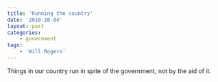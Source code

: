 ```yaml
---
title: 'Running the country'
date: '2010-10-04'
layout: post
categories:
    - government
tags:
    - 'Will Rogers'
---
```


Things in our country run in spite of the government, not by the aid of it.